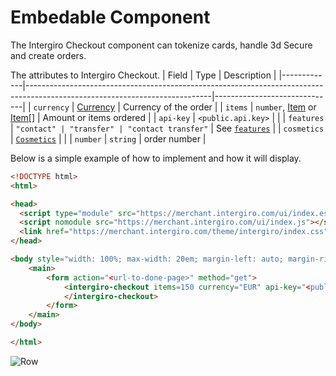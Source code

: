# Embedable Component

The Intergiro Checkout component can tokenize cards, handle 3d Secure and create orders.

The attributes to Intergiro Checkout.
| Field       | Type                                                                                                                       | Description                  |
|-------------|----------------------------------------------------------------------------------------------------------------------------|------------------------------|
| `currency`  | [Currency](../../integrate/acquiring/reference.html#currency)                                                              | Currency of the order        |
| `items`     | `number`, [Item](../../integrate/acquiring/reference.html#item) or [Item](../../integrate/acquiring/reference.html#item)[] | Amount or items ordered      |
| `api-key`   | `<public.api.key>`                                                                                                         |                              |
| `features`  | `"contact" | "transfer" | "contact transfer"`                                                                              | See [`features`](./features) |
| `cosmetics` | [`Cosmetics`](./cosmetic)                                                                                                  |                              |
| `number`    | `string`                                                                                                                   | order number                 |

 Below is a simple example of how to implement and how it will display.

``` html
<!DOCTYPE html>
<html>

<head>
  <script type="module" src="https://merchant.intergiro.com/ui/index.esm.js"></script>
  <script nomodule src="https://merchant.intergiro.com/ui/index.js"></script>
  <link href="https://merchant.intergiro.com/theme/intergiro/index.css" rel="stylesheet">
</head>

<body style="width: 100%; max-width: 20em; margin-left: auto; margin-right: auto;">
	<main>
		<form action="<url-to-done-page>" method="get">
			<intergiro-checkout items=150 currency="EUR" api-key="<public.api.key>">
			</intergiro-checkout>
		</form>
	</main>
</body>

</html>
```

<img :src="$withBase('/assets/img/merchant/checkout/standardCheckout.png')" alt="Row">